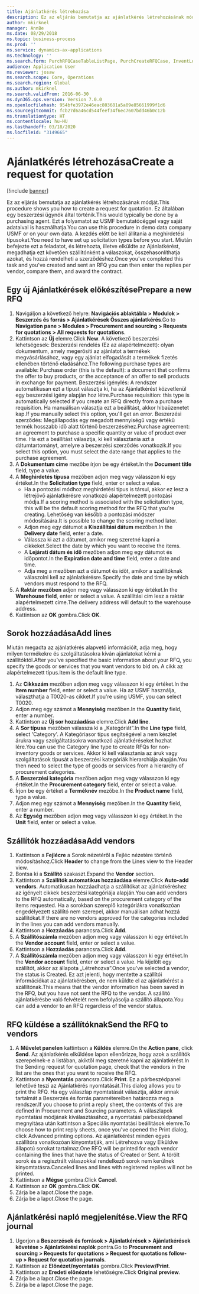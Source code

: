 ```yaml
---
title: Ajánlatkérés létrehozása
description: Ez az eljárás bemutatja az ajánlatkérés létrehozásának módját.
author: mkirknel
manager: AnnBe
ms.date: 08/29/2018
ms.topic: business-process
ms.prod: ''
ms.service: dynamics-ax-applications
ms.technology: ''
ms.search.form: PurchRFQCaseTableListPage, PurchCreateRFQCase, InventLocationIdLookup, PurchRFQCaseTable, InventItemIdLookupSimple, EcoResCategorySingleLookup, UnitOfMeasureLookup, PurchRFQEditLines, PurchRFQEditLinesPrintOptions, VendRFQJournal, SrsReportViewerForm
audience: Application User
ms.reviewer: josaw
ms.search.scope: Core, Operations
ms.search.region: Global
ms.author: mkirknel
ms.search.validFrom: 2016-06-30
ms.dyn365.ops.version: Version 7.0.0
ms.openlocfilehash: 954bfe3972e46eac803681a5a09e85661999f1d6
ms.sourcegitcommit: fcb27d6a46cd544feef34f6ec7607bdd46b0c12b
ms.translationtype: HT
ms.contentlocale: hu-HU
ms.lasthandoff: 03/18/2020
ms.locfileid: "3149665"
---
```

# <a name="create-a-request-for-quotation"></a><span data-ttu-id="d9a4f-103">Ajánlatkérés létrehozása</span><span class="sxs-lookup"><span data-stu-id="d9a4f-103">Create a request for quotation</span></span>

[!include [banner](../../includes/banner.md)]

<span data-ttu-id="d9a4f-104">Ez az eljárás bemutatja az ajánlatkérés létrehozásának módját.</span><span class="sxs-lookup"><span data-stu-id="d9a4f-104">This procedure shows you how to create a request for quotation.</span></span> <span data-ttu-id="d9a4f-105">Ez általában egy beszerzési ügynök által történik.</span><span class="sxs-lookup"><span data-stu-id="d9a4f-105">This would typically be done by a purchasing agent.</span></span> <span data-ttu-id="d9a4f-106">Ezt a folyamatot az USMF bemutatócéggel vagy saját adataival is használhatja.</span><span class="sxs-lookup"><span data-stu-id="d9a4f-106">You can use this procedure in demo data company USMF or on your own data.</span></span> <span data-ttu-id="d9a4f-107">A kezdés előtt be kell állítania a meghirdetési típusokat.</span><span class="sxs-lookup"><span data-stu-id="d9a4f-107">You need to have set up solicitation types before you start.</span></span> <span data-ttu-id="d9a4f-108">Miután befejezte ezt a feladatot, és létrehozta, illetve elküldte az Ajánlatkérést, megadhatja ezt követően szállítónként a válaszokat, összehasonlíthatja azokat, és hozzá rendelheti a szerződéshez.</span><span class="sxs-lookup"><span data-stu-id="d9a4f-108">Once you've completed this task and you've created and sent an RFQ you can then enter the replies per vendor, compare them, and award the contract.</span></span>


## <a name="prepare-a-new-rfq"></a><span data-ttu-id="d9a4f-109">Egy új Ajánlatkérések előkészítése</span><span class="sxs-lookup"><span data-stu-id="d9a4f-109">Prepare a new RFQ</span></span>
1. <span data-ttu-id="d9a4f-110">Navigáljon a következő helyre: **Navigációs ablaktábla > Modulok > Beszerzés és forrás > Ajánlatkérések Összes ajánlatkérés**.</span><span class="sxs-lookup"><span data-stu-id="d9a4f-110">Go to **Navigation pane > Modules > Procurement and sourcing > Requests for quotations > All requests for quotations**.</span></span>
2. <span data-ttu-id="d9a4f-111">Kattintson az **Új** elemre.</span><span class="sxs-lookup"><span data-stu-id="d9a4f-111">Click **New**.</span></span>
    <span data-ttu-id="d9a4f-112">A következő beszerzési lehetségesek: Beszerzési rendelés (Ez az alapértelmezett): olyan dokumentum, amely megerősíti az ajánlatot a termékek megvásárlásához, vagy egy ajánlat elfogadását a termékek fizetés ellenében történő eladásához.</span><span class="sxs-lookup"><span data-stu-id="d9a4f-112">The following purchase types are available: Purchase order (this is the default): a document that confirms the offer to buy products, or the acceptance of an offer to sell products in exchange for payment.</span></span> <span data-ttu-id="d9a4f-113">Beszerzési igénylés: A rendszer automatikusan ezt a típust választja ki, ha az Ajánlatkérést közvetlenül egy beszerzési igény alapján hoz létre.</span><span class="sxs-lookup"><span data-stu-id="d9a4f-113">Purchase requisition: this type is automatically selected if you create an RFQ directly from a purchase requisition.</span></span> <span data-ttu-id="d9a4f-114">Ha manuálisan választja ezt a beállítást, akkor hibaüzenetet kap.</span><span class="sxs-lookup"><span data-stu-id="d9a4f-114">If you manually select this option, you'll get an error.</span></span> <span data-ttu-id="d9a4f-115">Beszerzési szerződés: Megállapodás egy megadott mennyiségű vagy értékű termék hosszabb idő alatt történő beszerzéséhez.</span><span class="sxs-lookup"><span data-stu-id="d9a4f-115">Purchase agreement: an agreement to purchase a specific quantity or value of product over time.</span></span> <span data-ttu-id="d9a4f-116">Ha ezt a beállítást választja, ki kell választania azt a dátumtartományt, amelyre a beszerzési szerződés vonatkozik.</span><span class="sxs-lookup"><span data-stu-id="d9a4f-116">If you select this option, you must select the date range that applies to the purchase agreement.</span></span>  
3. <span data-ttu-id="d9a4f-117">A **Dokumentum címe** mezőbe írjon be egy értéket.</span><span class="sxs-lookup"><span data-stu-id="d9a4f-117">In the **Document title** field, type a value.</span></span>
4. <span data-ttu-id="d9a4f-118">A **Meghirdetés típusa** mezőben adjon meg vagy válasszon ki egy értéket.</span><span class="sxs-lookup"><span data-stu-id="d9a4f-118">In the **Solicitation type** field, enter or select a value.</span></span>
    + <span data-ttu-id="d9a4f-119">Ha a pontozási módhoz meghirdetési típus is társul, akkor ez lesz a létrejövő ajánlatkérésre vonatkozó alapértelmezett pontozási módja.</span><span class="sxs-lookup"><span data-stu-id="d9a4f-119">If a scoring method is associated with the solicitation type, this will be the default scoring method for the RFQ that you're creating.</span></span> <span data-ttu-id="d9a4f-120">Lehetőség van később a pontozási módszer módosítására.</span><span class="sxs-lookup"><span data-stu-id="d9a4f-120">It is possible to change the scoring method later.</span></span>  
    + <span data-ttu-id="d9a4f-121">Adjon meg egy dátumot a **Kiszállítási dátum** mezőben.</span><span class="sxs-lookup"><span data-stu-id="d9a4f-121">In the **Delivery date** field, enter a date.</span></span>  
    + <span data-ttu-id="d9a4f-122">Válassza ki azt a dátumot, amikor meg szeretné kapni a cikkeket.</span><span class="sxs-lookup"><span data-stu-id="d9a4f-122">Select the date by which you want to receive the items.</span></span>  
    + <span data-ttu-id="d9a4f-123">A **Lejárati dátum és idő** mezőben adjon meg egy dátumot és időpontot.</span><span class="sxs-lookup"><span data-stu-id="d9a4f-123">In the **Expiration date and time** field, enter a date and time.</span></span>  
    + <span data-ttu-id="d9a4f-124">Adja meg a mezőben azt a dátumot és időt, amikor a szállítóknak válaszolni kell az ajánlatkérésre.</span><span class="sxs-lookup"><span data-stu-id="d9a4f-124">Specify the date and time by which vendors must respond to the RFQ.</span></span>  
5. <span data-ttu-id="d9a4f-125">A **Raktár mezőben** adjon meg vagy válasszon ki egy értéket.</span><span class="sxs-lookup"><span data-stu-id="d9a4f-125">In the **Warehouse field**, enter or select a value.</span></span> <span data-ttu-id="d9a4f-126">A szállítási cím lesz a raktár alapértelmezett címe.</span><span class="sxs-lookup"><span data-stu-id="d9a4f-126">The delivery address will default to the warehouse address.</span></span>  
6. <span data-ttu-id="d9a4f-127">Kattintson az **OK** gombra.</span><span class="sxs-lookup"><span data-stu-id="d9a4f-127">Click **OK**.</span></span>

## <a name="add-lines"></a><span data-ttu-id="d9a4f-128">Sorok hozzáadása</span><span class="sxs-lookup"><span data-stu-id="d9a4f-128">Add lines</span></span>

<span data-ttu-id="d9a4f-129">Miután megadta az ajánlatkérés alapvető információit, adja meg, hogy milyen termékekre és szolgáltatásokra kíván ajánlatokat kérni a szállítóktól.</span><span class="sxs-lookup"><span data-stu-id="d9a4f-129">After you've specified the basic information about your RFQ, you specify the goods or services that you want vendors to bid on.</span></span> <span data-ttu-id="d9a4f-130">A cikk az alapértelmezett típus.</span><span class="sxs-lookup"><span data-stu-id="d9a4f-130">Item is the default line type.</span></span>

1. <span data-ttu-id="d9a4f-131">Az **Cikkszám** mezőben adjon meg vagy válasszon ki egy értéket.</span><span class="sxs-lookup"><span data-stu-id="d9a4f-131">In the **Item number** field, enter or select a value.</span></span> <span data-ttu-id="d9a4f-132">Ha az USMF használja, választhatja a T0020-as cikket.</span><span class="sxs-lookup"><span data-stu-id="d9a4f-132">If you're using USMF, you can select T0020.</span></span>  
2. <span data-ttu-id="d9a4f-133">Adjon meg egy számot a **Mennyiség** mezőben.</span><span class="sxs-lookup"><span data-stu-id="d9a4f-133">In the **Quantity** field, enter a number.</span></span>
3. <span data-ttu-id="d9a4f-134">Kattintson az **Új sor hozzáadása** elemre.</span><span class="sxs-lookup"><span data-stu-id="d9a4f-134">Click **Add line**.</span></span>
4. <span data-ttu-id="d9a4f-135">A **Sor típusa** mezőben válassza ki a „Kategóriát”.</span><span class="sxs-lookup"><span data-stu-id="d9a4f-135">In the **Line type** field, select 'Category'.</span></span> <span data-ttu-id="d9a4f-136">A Kategóriasor típus segítségével a nem készlet árukra vagy szolgáltatásokra vonatkozó ajánlatkéréseket hozhat lére.</span><span class="sxs-lookup"><span data-stu-id="d9a4f-136">You can use the Category line type to create RFQs for non-inventory goods or services.</span></span> <span data-ttu-id="d9a4f-137">Akkor ki kell választania az áruk vagy szolgáltatások típusát a beszerzési kategóriák hierarchiája alapján.</span><span class="sxs-lookup"><span data-stu-id="d9a4f-137">You then need to select the type of goods or services from a hierarchy of procurement categories.</span></span>  
5. <span data-ttu-id="d9a4f-138">A **Beszerzési kategória** mezőben adjon meg vagy válasszon ki egy értéket.</span><span class="sxs-lookup"><span data-stu-id="d9a4f-138">In the **Procurement category** field, enter or select a value.</span></span>
6. <span data-ttu-id="d9a4f-139">Írjon be egy értéket a **Terméknév** mezőbe.</span><span class="sxs-lookup"><span data-stu-id="d9a4f-139">In the **Product name** field, type a value.</span></span>
7. <span data-ttu-id="d9a4f-140">Adjon meg egy számot a **Mennyiség** mezőben.</span><span class="sxs-lookup"><span data-stu-id="d9a4f-140">In the **Quantity** field, enter a number.</span></span>
8. <span data-ttu-id="d9a4f-141">Az **Egység** mezőben adjon meg vagy válasszon ki egy értéket.</span><span class="sxs-lookup"><span data-stu-id="d9a4f-141">In the **Unit** field, enter or select a value.</span></span>

## <a name="add-vendors"></a><span data-ttu-id="d9a4f-142">Szállítók hozzáadása</span><span class="sxs-lookup"><span data-stu-id="d9a4f-142">Add vendors</span></span>
1. <span data-ttu-id="d9a4f-143">Kattintson a **Fejlécre** a Sorok nézetéről a Fejléc nézetére történő módosításhoz.</span><span class="sxs-lookup"><span data-stu-id="d9a4f-143">Click **Header** to change from the Lines view to the Header view.</span></span> 
2. <span data-ttu-id="d9a4f-144">Bontsa ki a **Szállító** szakaszt.</span><span class="sxs-lookup"><span data-stu-id="d9a4f-144">Expand the **Vendor** section.</span></span>
3. <span data-ttu-id="d9a4f-145">Kattintson a **Szállítók automatikus hozzáadása** elemre.</span><span class="sxs-lookup"><span data-stu-id="d9a4f-145">Click **Auto-add vendors**.</span></span> <span data-ttu-id="d9a4f-146">Automatikusan hozzáadhatja a szállítókat az ajánlatkéréshez az igényelt cikkek beszerzési kategóriája alapján.</span><span class="sxs-lookup"><span data-stu-id="d9a4f-146">You can add vendors to the RFQ automatically, based on the procurement category of the items requested.</span></span> <span data-ttu-id="d9a4f-147">Ha a sorokban szereplő kategóriákra vonatkozóan engedélyezett szállító nem szerepel, akkor manuálisan adhat hozzá szállítókat.</span><span class="sxs-lookup"><span data-stu-id="d9a4f-147">If there are no vendors approved for the categories included in the lines you can add vendors manually.</span></span>  
4. <span data-ttu-id="d9a4f-148">Kattintson a **Hozzáadás** parancsra.</span><span class="sxs-lookup"><span data-stu-id="d9a4f-148">Click **Add**.</span></span>
5. <span data-ttu-id="d9a4f-149">A **Szállítószámla** mezőben adjon meg vagy válasszon ki egy értéket.</span><span class="sxs-lookup"><span data-stu-id="d9a4f-149">In the **Vendor account** field, enter or select a value.</span></span>
6. <span data-ttu-id="d9a4f-150">Kattintson a **Hozzáadás** parancsra.</span><span class="sxs-lookup"><span data-stu-id="d9a4f-150">Click **Add**.</span></span>
7. <span data-ttu-id="d9a4f-151">A **Szállítószámla** mezőben adjon meg vagy válasszon ki egy értéket.</span><span class="sxs-lookup"><span data-stu-id="d9a4f-151">In the **Vendor account** field, enter or select a value.</span></span> <span data-ttu-id="d9a4f-152">Ha kijelölt egy szállítót, akkor az állapota „Létrehozva”.</span><span class="sxs-lookup"><span data-stu-id="d9a4f-152">Once you've selected a vendor, the status is Created.</span></span> <span data-ttu-id="d9a4f-153">Ez azt jelenti, hogy mentette a szállítói információkat az ajánlatkérésben, de nem küldte el az ajánlatkérést a szállítónak.</span><span class="sxs-lookup"><span data-stu-id="d9a4f-153">This means that the vendor information has been saved in the RFQ, but you have not sent the RFQ to the vendor.</span></span> <span data-ttu-id="d9a4f-154">A szállító ajánlatkérésbe való felvételét nem befolyásolja a szállító állapota.</span><span class="sxs-lookup"><span data-stu-id="d9a4f-154">You can add a vendor to an RFQ regardless of the vendor status.</span></span>  

## <a name="send-the-rfq-to-vendors"></a><span data-ttu-id="d9a4f-155">RFQ küldése a szállítóknak</span><span class="sxs-lookup"><span data-stu-id="d9a4f-155">Send the RFQ to vendors</span></span>
1. <span data-ttu-id="d9a4f-156">A **Művelet panelen** kattintson a **Küldés** elemre.</span><span class="sxs-lookup"><span data-stu-id="d9a4f-156">On the **Action pane**, click **Send**.</span></span> <span data-ttu-id="d9a4f-157">Az ajánlatkérés elküldése lapon ellenőrizze, hogy azok a szállítók szerepelnek-e a listában, akiktől meg szeretné kapni az ajánlatkérést.</span><span class="sxs-lookup"><span data-stu-id="d9a4f-157">In the Sending request for quotation page, check that the vendors in the list are the ones that you want to receive the RFQ.</span></span>  
2. <span data-ttu-id="d9a4f-158">Kattintson a **Nyomtatás** parancsra.</span><span class="sxs-lookup"><span data-stu-id="d9a4f-158">Click **Print**.</span></span> <span data-ttu-id="d9a4f-159">Ez a párbeszédpanel lehetővé teszi az Ajánlatkérés nyomtatását.</span><span class="sxs-lookup"><span data-stu-id="d9a4f-159">This dialog allows you to print the RFQ.</span></span> <span data-ttu-id="d9a4f-160">Ha egy válaszlap nyomtatását választja, akkor annak tartalmát a Beszerzés és forrás paramétereiben határozza meg a rendszer.</span><span class="sxs-lookup"><span data-stu-id="d9a4f-160">If you choose to print a reply sheet, the contents of this are defined in Procurement and Sourcing parameters.</span></span> <span data-ttu-id="d9a4f-161">A válaszlapok nyomtatási módjának kiválasztásához, a nyomtatási párbeszédpanel megnyitása után kattintson a Speciális nyomtatási beállítások elemre.</span><span class="sxs-lookup"><span data-stu-id="d9a4f-161">To choose how to print reply sheets, once you've opened the Print dialog, click Advanced printing options.</span></span> <span data-ttu-id="d9a4f-162">Az ajánlatkérést minden egyes szállítóra vonatkozóan kinyomtatják, ami Létrehozva vagy Elküldve állapotú sorokat tartalmaz.</span><span class="sxs-lookup"><span data-stu-id="d9a4f-162">One RFQ will be printed for each vendor containing the lines that have the status of Created or Sent.</span></span> <span data-ttu-id="d9a4f-163">A törölt sorok és a regisztrált válaszokkal rendelkező sorok nem kerülnek kinyomtatásra.</span><span class="sxs-lookup"><span data-stu-id="d9a4f-163">Canceled lines and lines with registered replies will not be printed.</span></span>   
3. <span data-ttu-id="d9a4f-164">Kattintson a **Mégse** gombra.</span><span class="sxs-lookup"><span data-stu-id="d9a4f-164">Click **Cancel**.</span></span>
4. <span data-ttu-id="d9a4f-165">Kattintson az **OK** gombra.</span><span class="sxs-lookup"><span data-stu-id="d9a4f-165">Click **OK**.</span></span>
5. <span data-ttu-id="d9a4f-166">Zárja be a lapot.</span><span class="sxs-lookup"><span data-stu-id="d9a4f-166">Close the page.</span></span>
6. <span data-ttu-id="d9a4f-167">Zárja be a lapot.</span><span class="sxs-lookup"><span data-stu-id="d9a4f-167">Close the page.</span></span>

## <a name="view-the-rfq-journal"></a><span data-ttu-id="d9a4f-168">Ajánlatkérési napló megjelenítése.</span><span class="sxs-lookup"><span data-stu-id="d9a4f-168">View the RFQ journal</span></span>
1. <span data-ttu-id="d9a4f-169">Ugorjon a **Beszerzések és források > Ajánlatkérések > Ajánlatkérések követése > Ajánlatkérési naplók** pontra.</span><span class="sxs-lookup"><span data-stu-id="d9a4f-169">Go to **Procurement and sourcing > Requests for quotations > Request for quotations follow-up > Request for quotation journals**.</span></span>
2. <span data-ttu-id="d9a4f-170">Kattintson az **Előnézet/nyomtatás** gombra.</span><span class="sxs-lookup"><span data-stu-id="d9a4f-170">Click **Preview/Print**.</span></span>
3. <span data-ttu-id="d9a4f-171">Kattintson az **Eredeti előnézete** lehetőségre.</span><span class="sxs-lookup"><span data-stu-id="d9a4f-171">Click **Original preview**.</span></span>
4. <span data-ttu-id="d9a4f-172">Zárja be a lapot.</span><span class="sxs-lookup"><span data-stu-id="d9a4f-172">Close the page.</span></span>
5. <span data-ttu-id="d9a4f-173">Zárja be a lapot.</span><span class="sxs-lookup"><span data-stu-id="d9a4f-173">Close the page.</span></span>

